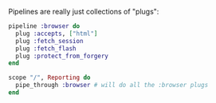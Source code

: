 Pipelines are really just collections of "plugs":

```elixir
pipeline :browser do
  plug :accepts, ["html"]
  plug :fetch_session
  plug :fetch_flash
  plug :protect_from_forgery
end

scope "/", Reporting do
  pipe_through :browser # will do all the :browser plugs
end
```
